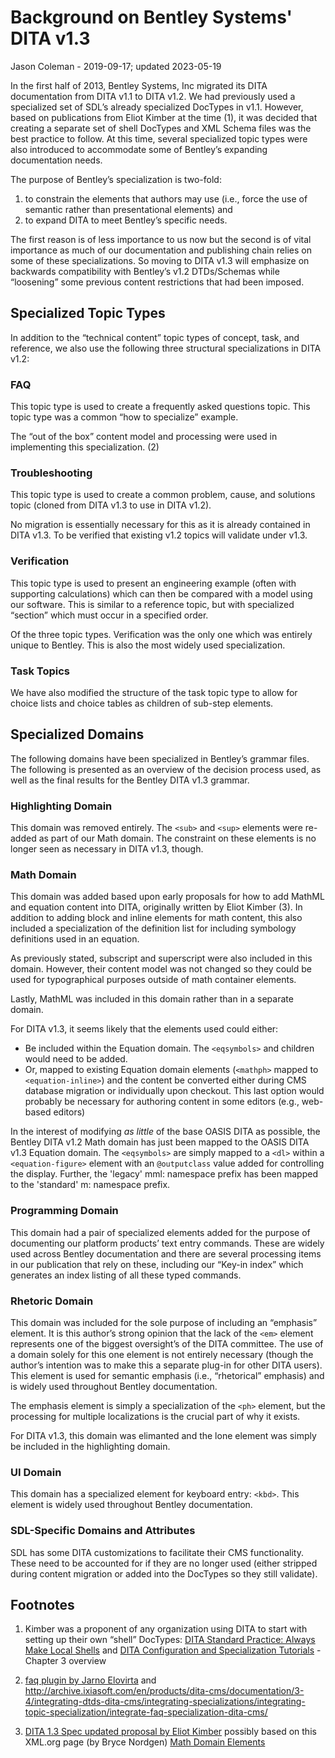 # Background on Bentley Systems' DITA v1.3

Jason Coleman - 2019-09-17; updated 2023-05-19

In the first half of 2013, Bentley Systems, Inc migrated its DITA documentation from DITA v1.1 to DITA v1.2. We had previously used a specialized set of SDL’s already specialized DocTypes in v1.1. However, based on publications from Eliot Kimber at the time (1), it was decided that creating a separate set of shell DocTypes and XML Schema files was the best practice to follow. At this time, several specialized topic types were also introduced to accommodate some of Bentley’s expanding documentation needs.

The purpose of Bentley’s specialization is two-fold: 

1. to constrain the elements that authors may use (i.e., force the use of semantic rather than presentational elements) and
2. to expand DITA to meet Bentley’s specific needs. 

The first reason is of less importance to us now but the second is of vital importance as much of our documentation and publishing chain relies on some of these specializations.
So moving to DITA v1.3 will emphasize on backwards compatibility with Bentley’s v1.2 DTDs/Schemas while “loosening” some previous content restrictions that had been imposed.

## Specialized Topic Types

In addition to the “technical content” topic types of concept, task, and reference, we also use the following three structural specializations in DITA v1.2:

### FAQ

This topic type is used to create a frequently asked questions topic. This topic type was a common “how to specialize” example.

The “out of the box” content model and processing were used in implementing this specialization. (2)

### Troubleshooting

This topic type is used to create a common problem, cause, and solutions topic (cloned from DITA v1.3 to use in DITA v1.2).

No migration is essentially necessary for this as it is already contained in DITA v1.3. To be verified that existing v1.2 topics will validate under v1.3.

### Verification

This topic type is used to present an engineering example (often with supporting calculations) which can then be compared with a model using our software. This is similar to a reference topic, but with specialized “section” which must occur in a specified order.

Of the three topic types. Verification was the only one which was entirely unique to Bentley. This is also the most widely used specialization.

### Task Topics

We have also modified the structure of the task topic type to allow for choice lists and choice tables as children of sub-step elements.

## Specialized Domains

The following domains have been specialized in Bentley’s grammar files. The following is presented as an overview of the decision process used, as well as the final results for the Bentley DITA v1.3 grammar.

### Highlighting Domain

This domain was removed entirely. The `<sub>` and `<sup>` elements were re-added as part of our Math domain. The constraint on these elements is no longer seen as necessary in DITA v1.3, though.

### Math Domain

This domain was added based upon early proposals for how to add MathML and equation content into DITA, originally written by Eliot Kimber (3). In addition to adding block and inline elements for math content, this also included a specialization of the definition list for including symbology definitions used in an equation. 

As previously stated, subscript and superscript were also included in this domain. However, their content model was not changed so they could be used for typographical purposes outside of math container elements.

Lastly, MathML was included in this domain rather than in a separate domain.

For DITA v1.3, it seems likely that the elements used could either:
* Be included within the Equation domain. The `<eqsymbols>` and children would need to be added.
* Or, mapped to existing Equation domain elements (`<mathph>` mapped to `<equation-inline>`) and the content be converted either during CMS database migration or individually upon checkout. This last option would probably be necessary for authoring content in some editors (e.g., web-based editors)

In the interest of modifying *as little* of the base OASIS DITA as possible, the Bentley DITA v1.2 Math domain has just been mapped to the OASIS DITA v1.3 Equation domain. The `<eqsymbols>` are simply mapped to a `<dl>` within a `<equation-figure>` element with an `@outputclass` value added for controlling the display. Further, the 'legacy' mml: namespace prefix has been mapped to the 'standard' m: namespace prefix.

### Programming Domain

This domain had a pair of specialized elements added for the purpose of documenting our platform products’ text entry commands. These are widely used across Bentley documentation and there are several processing items in our publication that rely on these, including our “Key-in index” which generates an index listing of all these typed commands.

### Rhetoric Domain

This domain was included for the sole purpose of including an “emphasis” element. It is this author’s strong opinion that the lack of the `<em>` element represents one of the biggest oversight’s of the DITA committee. The use of a domain solely for this one element is not entirely necessary (though the author’s intention was to make this a separate plug-in for other DITA users). This element is used for semantic emphasis (i.e., “rhetorical” emphasis) and is widely used throughout Bentley documentation.

The emphasis element is simply a specialization of the `<ph>` element, but the processing for multiple localizations is the crucial part of why it exists.

For DITA v1.3, this domain was elimanted and the lone element was simply be included in the highlighting domain.

### UI Domain

This domain has a specialized element for keyboard entry: `<kbd>`. This element is widely used throughout Bentley documentation.

### SDL-Specific Domains and Attributes
SDL has some DITA customizations to facilitate their CMS functionality. These need to be accounted for if they are no longer used (either stripped during content migration or added into the DocTypes so they still validate).

## Footnotes

1. Kimber was a proponent of any organization using DITA to start with setting up their own “shell” DocTypes:
   [DITA Standard Practice: Always Make Local Shells](http://drmacros-xml-rants.blogspot.com/2007/04/dita-standard-practice-always-make.html)
   and
   [DITA Configuration and Specialization Tutorials](http://www.xiruss.org/tutorials/dita-specialization/) - Chapter 3 overview

2. [faq plugin by Jarno Elovirta](https://github.com/dita-ot/ext-plugins/tree/master/faq)
   and
   http://archive.ixiasoft.com/en/products/dita-cms/documentation/3-4/integrating-dtds-dita-cms/integrating-specializations/integrating-topic-specialization/integrate-faq-specialization-dita-cms/

3. [DITA 1.3 Spec updated proposal by Eliot Kimber](https://github.com/drmacro/dita-13-spec/commit/99503ebbbf8ccdd7efa07473b7f245db60f97bb1)
   possibly based on this XML.org page (by Bryce Nordgen)
   [Math Domain Elements](http://dita-archive.xml.org/wiki/math-domain-elements)
